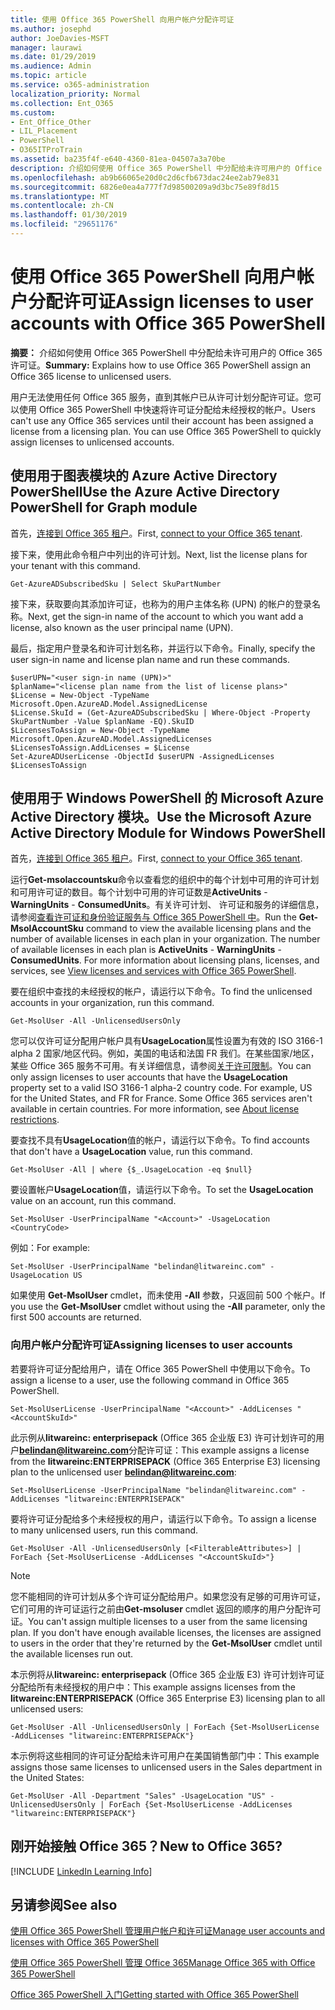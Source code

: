 ```yaml
---
title: 使用 Office 365 PowerShell 向用户帐户分配许可证
ms.author: josephd
author: JoeDavies-MSFT
manager: laurawi
ms.date: 01/29/2019
ms.audience: Admin
ms.topic: article
ms.service: o365-administration
localization_priority: Normal
ms.collection: Ent_O365
ms.custom:
- Ent_Office_Other
- LIL_Placement
- PowerShell
- O365ITProTrain
ms.assetid: ba235f4f-e640-4360-81ea-04507a3a70be
description: 介绍如何使用 Office 365 PowerShell 中分配给未许可用户的 Office 365 许可证。
ms.openlocfilehash: ab9b66065e20d0c2d6cfb673dac24ee2ab79e831
ms.sourcegitcommit: 6826e0ea4a777f7d98500209a9d3bc75e89f8d15
ms.translationtype: MT
ms.contentlocale: zh-CN
ms.lasthandoff: 01/30/2019
ms.locfileid: "29651176"
---
```

# <a name="assign-licenses-to-user-accounts-with-office-365-powershell"></a><span data-ttu-id="2c20b-103">使用 Office 365 PowerShell 向用户帐户分配许可证</span><span class="sxs-lookup"><span data-stu-id="2c20b-103">Assign licenses to user accounts with Office 365 PowerShell</span></span>

<span data-ttu-id="2c20b-104">**摘要：** 介绍如何使用 Office 365 PowerShell 中分配给未许可用户的 Office 365 许可证。</span><span class="sxs-lookup"><span data-stu-id="2c20b-104">**Summary:**  Explains how to use Office 365 PowerShell assign an Office 365 license to unlicensed users.</span></span>
  
<span data-ttu-id="2c20b-p101">用户无法使用任何 Office 365 服务，直到其帐户已从许可计划分配许可证。您可以使用 Office 365 PowerShell 中快速将许可证分配给未经授权的帐户。</span><span class="sxs-lookup"><span data-stu-id="2c20b-p101">Users can't use any Office 365 services until their account has been assigned a license from a licensing plan. You can use Office 365 PowerShell to quickly assign licenses to unlicensed accounts.</span></span> 


## <a name="use-the-azure-active-directory-powershell-for-graph-module"></a><span data-ttu-id="2c20b-107">使用用于图表模块的 Azure Active Directory PowerShell</span><span class="sxs-lookup"><span data-stu-id="2c20b-107">Use the Azure Active Directory PowerShell for Graph module</span></span>

<span data-ttu-id="2c20b-108">首先，[连接到 Office 365 租户](connect-to-office-365-powershell.md#connect-with-the-azure-active-directory-powershell-for-graph-module)。</span><span class="sxs-lookup"><span data-stu-id="2c20b-108">First, [connect to your Office 365 tenant](connect-to-office-365-powershell.md#connect-with-the-azure-active-directory-powershell-for-graph-module).</span></span>
  

<span data-ttu-id="2c20b-109">接下来，使用此命令租户中列出的许可计划。</span><span class="sxs-lookup"><span data-stu-id="2c20b-109">Next, list the license plans for your tenant with this command.</span></span>

```
Get-AzureADSubscribedSku | Select SkuPartNumber
```

<span data-ttu-id="2c20b-110">接下来，获取要向其添加许可证，也称为的用户主体名称 (UPN) 的帐户的登录名称。</span><span class="sxs-lookup"><span data-stu-id="2c20b-110">Next, get the sign-in name of the account to which you want add a license, also known as the user principal name (UPN).</span></span>

<span data-ttu-id="2c20b-111">最后，指定用户登录名和许可计划名称，并运行以下命令。</span><span class="sxs-lookup"><span data-stu-id="2c20b-111">Finally, specify the user sign-in name and license plan name and run these commands.</span></span>

```
$userUPN="<user sign-in name (UPN)>"
$planName="<license plan name from the list of license plans>"
$License = New-Object -TypeName Microsoft.Open.AzureAD.Model.AssignedLicense
$License.SkuId = (Get-AzureADSubscribedSku | Where-Object -Property SkuPartNumber -Value $planName -EQ).SkuID
$LicensesToAssign = New-Object -TypeName Microsoft.Open.AzureAD.Model.AssignedLicenses
$LicensesToAssign.AddLicenses = $License
Set-AzureADUserLicense -ObjectId $userUPN -AssignedLicenses $LicensesToAssign
```

## <a name="use-the-microsoft-azure-active-directory-module-for-windows-powershell"></a><span data-ttu-id="2c20b-112">使用用于 Windows PowerShell 的 Microsoft Azure Active Directory 模块。</span><span class="sxs-lookup"><span data-stu-id="2c20b-112">Use the Microsoft Azure Active Directory Module for Windows PowerShell</span></span>

<span data-ttu-id="2c20b-113">首先，[连接到 Office 365 租户](connect-to-office-365-powershell.md#connect-with-the-microsoft-azure-active-directory-module-for-windows-powershell)。</span><span class="sxs-lookup"><span data-stu-id="2c20b-113">First, [connect to your Office 365 tenant](connect-to-office-365-powershell.md#connect-with-the-microsoft-azure-active-directory-module-for-windows-powershell).</span></span>

<span data-ttu-id="2c20b-p102">运行**Get-msolaccountsku**命令以查看您的组织中的每个计划中可用的许可计划和可用许可证的数目。每个计划中可用的许可证数是**ActiveUnits** - **WarningUnits** - **ConsumedUnits**。有关许可计划、 许可证和服务的详细信息，请参阅[查看许可证和身份验证服务与 Office 365 PowerShell 中](view-licenses-and-services-with-office-365-powershell.md)。</span><span class="sxs-lookup"><span data-stu-id="2c20b-p102">Run the **Get-MsolAccountSku** command to view the available licensing plans and the number of available licenses in each plan in your organization. The number of available licenses in each plan is **ActiveUnits** - **WarningUnits** - **ConsumedUnits**. For more information about licensing plans, licenses, and services, see [View licenses and services with Office 365 PowerShell](view-licenses-and-services-with-office-365-powershell.md).</span></span>
    
<span data-ttu-id="2c20b-117">要在组织中查找的未经授权的帐户，请运行以下命令。</span><span class="sxs-lookup"><span data-stu-id="2c20b-117">To find the unlicensed accounts in your organization, run this command.</span></span>

```
Get-MsolUser -All -UnlicensedUsersOnly
```
    
<span data-ttu-id="2c20b-p103">您可以仅许可证分配用户帐户具有**UsageLocation**属性设置为有效的 ISO 3166-1 alpha 2 国家/地区代码。例如，美国的电话和法国 FR 我们。在某些国家/地区，某些 Office 365 服务不可用。有关详细信息，请参阅[关于许可限制](https://go.microsoft.com/fwlink/p/?LinkId=691730)。</span><span class="sxs-lookup"><span data-stu-id="2c20b-p103">You can only assign licenses to user accounts that have the **UsageLocation** property set to a valid ISO 3166-1 alpha-2 country code. For example, US for the United States, and FR for France. Some Office 365 services aren't available in certain countries. For more information, see [About license restrictions](https://go.microsoft.com/fwlink/p/?LinkId=691730).</span></span>
    
<span data-ttu-id="2c20b-122">要查找不具有**UsageLocation**值的帐户，请运行以下命令。</span><span class="sxs-lookup"><span data-stu-id="2c20b-122">To find accounts that don't have a **UsageLocation** value, run this command.</span></span>

```
Get-MsolUser -All | where {$_.UsageLocation -eq $null}
```

<span data-ttu-id="2c20b-123">要设置帐户**UsageLocation**值，请运行以下命令。</span><span class="sxs-lookup"><span data-stu-id="2c20b-123">To set the **UsageLocation** value on an account, run this command.</span></span>

```
Set-MsolUser -UserPrincipalName "<Account>" -UsageLocation <CountryCode>
```

<span data-ttu-id="2c20b-124">例如：</span><span class="sxs-lookup"><span data-stu-id="2c20b-124">For example:</span></span>

```
Set-MsolUser -UserPrincipalName "belindan@litwareinc.com" -UsageLocation US
```
    
<span data-ttu-id="2c20b-125">如果使用 **Get-MsolUser** cmdlet，而未使用 **-All** 参数，只返回前 500 个帐户。</span><span class="sxs-lookup"><span data-stu-id="2c20b-125">If you use the **Get-MsolUser** cmdlet without using the **-All** parameter, only the first 500 accounts are returned.</span></span>

### <a name="assigning-licenses-to-user-accounts"></a><span data-ttu-id="2c20b-126">向用户帐户分配许可证</span><span class="sxs-lookup"><span data-stu-id="2c20b-126">Assigning licenses to user accounts</span></span>
    
<span data-ttu-id="2c20b-127">若要将许可证分配给用户，请在 Office 365 PowerShell 中使用以下命令。</span><span class="sxs-lookup"><span data-stu-id="2c20b-127">To assign a license to a user, use the following command in Office 365 PowerShell.</span></span>
  
```
Set-MsolUserLicense -UserPrincipalName "<Account>" -AddLicenses "<AccountSkuId>"
```

<span data-ttu-id="2c20b-128">此示例从**litwareinc: enterprisepack** (Office 365 企业版 E3) 许可计划许可的用户**belindan@litwareinc.com**分配许可证：</span><span class="sxs-lookup"><span data-stu-id="2c20b-128">This example assigns a license from the **litwareinc:ENTERPRISEPACK** (Office 365 Enterprise E3) licensing plan to the unlicensed user **belindan@litwareinc.com**:</span></span>
  
```
Set-MsolUserLicense -UserPrincipalName "belindan@litwareinc.com" -AddLicenses "litwareinc:ENTERPRISEPACK"
```

<span data-ttu-id="2c20b-129">要将许可证分配给多个未经授权的用户，请运行以下命令。</span><span class="sxs-lookup"><span data-stu-id="2c20b-129">To assign a license to many unlicensed users, run this command.</span></span>
  
```
Get-MsolUser -All -UnlicensedUsersOnly [<FilterableAttributes>] | ForEach {Set-MsolUserLicense -AddLicenses "<AccountSkuId>"}
```
  
>[!Note]
><span data-ttu-id="2c20b-p104">您不能相同的许可计划从多个许可证分配给用户。如果您没有足够的可用许可证，它们可用的许可证运行之前由**Get-msoluser** cmdlet 返回的顺序的用户分配许可证。</span><span class="sxs-lookup"><span data-stu-id="2c20b-p104">You can't assign multiple licenses to a user from the same licensing plan. If you don't have enough available licenses, the licenses are assigned to users in the order that they're returned by the **Get-MsolUser** cmdlet until the available licenses run out.</span></span>
>

<span data-ttu-id="2c20b-132">本示例将从**litwareinc: enterprisepack** (Office 365 企业版 E3) 许可计划许可证分配给所有未经授权的用户中：</span><span class="sxs-lookup"><span data-stu-id="2c20b-132">This example assigns licenses from the **litwareinc:ENTERPRISEPACK** (Office 365 Enterprise E3) licensing plan to all unlicensed users:</span></span>
  
```
Get-MsolUser -All -UnlicensedUsersOnly | ForEach {Set-MsolUserLicense -AddLicenses "litwareinc:ENTERPRISEPACK"}
```

<span data-ttu-id="2c20b-133">本示例将这些相同的许可证分配给未许可用户在美国销售部门中：</span><span class="sxs-lookup"><span data-stu-id="2c20b-133">This example assigns those same licenses to unlicensed users in the Sales department in the United States:</span></span>
  
```
Get-MsolUser -All -Department "Sales" -UsageLocation "US" -UnlicensedUsersOnly | ForEach {Set-MsolUserLicense -AddLicenses "litwareinc:ENTERPRISEPACK"}
```
  
## <a name="new-to-office-365"></a><span data-ttu-id="2c20b-134">刚开始接触 Office 365？</span><span class="sxs-lookup"><span data-stu-id="2c20b-134">New to Office 365?</span></span>

[!INCLUDE [LinkedIn Learning Info](../common/office/linkedin-learning-info.md)]

## <a name="see-also"></a><span data-ttu-id="2c20b-135">另请参阅</span><span class="sxs-lookup"><span data-stu-id="2c20b-135">See also</span></span>

[<span data-ttu-id="2c20b-136">使用 Office 365 PowerShell 管理用户帐户和许可证</span><span class="sxs-lookup"><span data-stu-id="2c20b-136">Manage user accounts and licenses with Office 365 PowerShell</span></span>](manage-user-accounts-and-licenses-with-office-365-powershell.md)
  
[<span data-ttu-id="2c20b-137">使用 Office 365 PowerShell 管理 Office 365</span><span class="sxs-lookup"><span data-stu-id="2c20b-137">Manage Office 365 with Office 365 PowerShell</span></span>](manage-office-365-with-office-365-powershell.md)
  
[<span data-ttu-id="2c20b-138">Office 365 PowerShell 入门</span><span class="sxs-lookup"><span data-stu-id="2c20b-138">Getting started with Office 365 PowerShell</span></span>](getting-started-with-office-365-powershell.md)
